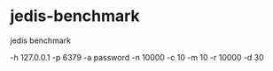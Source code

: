 # jedis-benchmark
jedis benchmark


-h 127.0.0.1 -p 6379 -a password -n 10000 -c 10 -m 10 -r 10000 -d 30 
